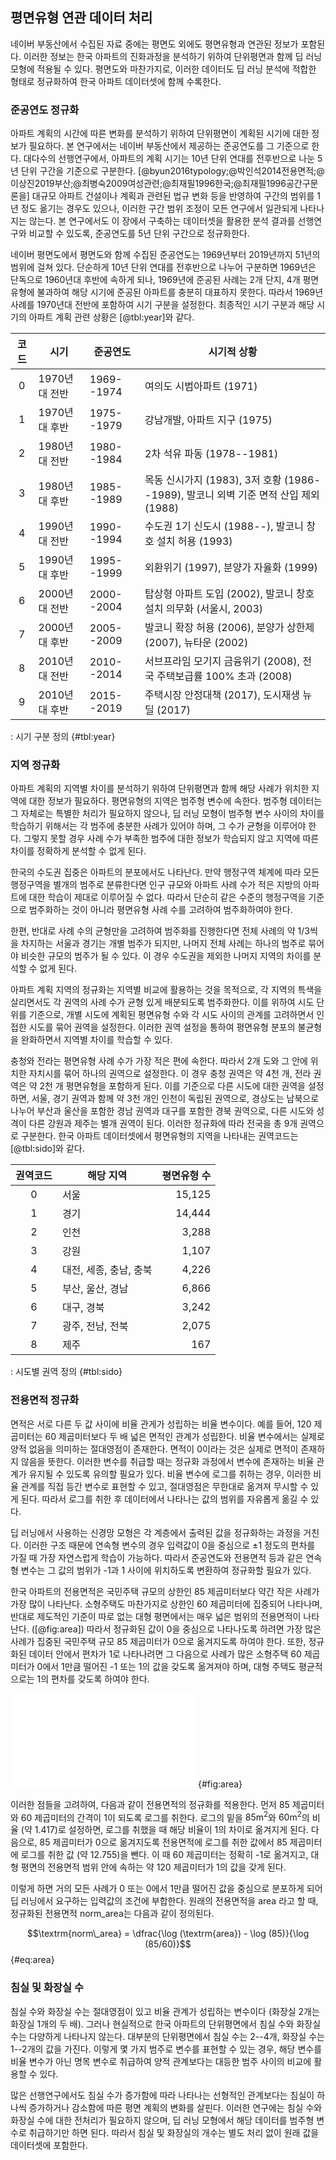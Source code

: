 ## 평면유형 연관 데이터 처리

네이버 부동산에서 수집된 자료 중에는
평면도 외에도 평면유형과 연관된 정보가 포함된다.
이러한 정보는
한국 아파트의 진화과정을 분석하기 위하여
단위평면과 함께 딥 러닝 모형에 적용될 수 있다.
평면도와 마찬가지로,
이러한 데이터도 딥 러닝 분석에 적합한 형태로 정규화하여
한국 아파트 데이터셋에 함께 수록한다.

### 준공연도 정규화

아파트 계획의 시간에 따른 변화를 분석하기 위하여
단위평면이 계획된 시기에 대한 정보가 필요하다.
본 연구에서는
네이버 부동산에서 제공하는 준공연도를
그 기준으로 한다.
대다수의 선행연구에서,
아파트의 계획 시기는 10년 단위 연대를 전후반으로 나눈 5년 단위 구간을 기준으로 구분한다.
[@byun2016typology;@박인석2014전용면적;@이상진2019부산;@최병숙2009여성관련;@최재필1996한국;@최재필1996공간구문론을]
대규모 아파트 건설이나 계획과 관련된 법규 변화 등을 반영하여
구간의 범위를 1년 정도 옮기는 경우도 있으나,
이러한 구간 범위 조정이 모든 연구에서 일관되게 나타나지는 않는다.
본 연구에서도
이 장에서 구축하는 데이터셋을 활용한 분석 결과를
선행연구와 비교할 수 있도록,
준공연도를 5년 단위 구간으로 정규화한다.

네이버 평면도에서
평면도와 함께 수집된 준공연도는
1969년부터 2019년까지 51년의 범위에 걸쳐 있다.
단순하게 10년 단위 연대를 전후반으로 나누어 구분하면
1969년은 단독으로 1960년대 후반에 속하게 되나,
1969년에 준공된 사례는 2개 단지, 4개 평면유형에 불과하여
해당 시기에 준공된 아파트를 충분히 대표하지 못한다.
따라서 1969년 사례를 1970년대 전반에 포함하여 시기 구분을 설정한다.
최종적인 시기 구분과 해당 시기의 아파트 계획 관련 상황은 [@tbl:year]와 같다.

|코드|시기  |준공연도      |시기적 상황
|:---:|----------|----------   |------------------
|0|1970년대 전반|1969--1974|여의도 시범아파트 (1971)
|1|1970년대 후반|1975--1979|강남개발, 아파트 지구 (1975)
|2|1980년대 전반|1980--1984|2차 석유 파동 (1978--1981)
|3|1980년대 후반|1985--1989|목동 신시가지 (1983), 3저 호황 (1986--1989), 발코니 외벽 기준 면적 산입 제외 (1988)
|4|1990년대 전반|1990--1994|수도권 1기 신도시 (1988--), 발코니 창호 설치 허용 (1993)
|5|1990년대 후반|1995--1999|외환위기 (1997), 분양가 자율화 (1999)
|6|2000년대 전반|2000--2004|탑상형 아파트 도입 (2002), 발코니 창호 설치 의무화 (서울시, 2003)
|7|2000년대 후반|2005--2009|발코니 확장 허용 (2006), 분양가 상한제 (2007), 뉴타운 (2002)
|8|2010년대 전반|2010--2014|서브프라임 모기지 금융위기 (2008), 전국 주택보급률 100% 초과 (2008)
|9|2010년대 후반|2015--2019|주택시장 안정대책 (2017), 도시재생 뉴딜 (2017)

: 시기 구분 정의 {#tbl:year}

### 지역 정규화

아파트 계획의 지역별 차이를 분석하기 위하여
단위평면과 함께 해당 사례가 위치한 지역에 대한 정보가 필요하다.
평면유형의 지역은 범주형 변수에 속한다.
범주형 데이터는 그 자체로는 특별한 처리가 필요하지 않으나,
딥 러닝 모형이 범주형 변수 사이의 차이를 학습하기 위해서는
각 범주에 충분한 사례가 있어야 하며, 그 수가 균형을 이루어야 한다.
그렇지 못할 경우
사례 수가 부족한 범주에 대한 정보가 학습되지 않고
지역에 따른 차이를 정확하게 분석할 수 없게 된다.

한국의 수도권 집중은 아파트의 분포에서도 나타난다.
만약 행정구역 체계에 따라 모든 행정구역을 별개의 범주로 분류한다면
인구 규모와 아파트 사례 수가 적은 지방의 아파트에 대한 학습이 제대로 이루어질 수 없다.
따라서 단순히 같은 수준의 행정구역을 기준으로 범주화하는 것이 아니라
평면유형 사례 수를 고려하여 범주화하여야 한다.

한편, 반대로 사례 수의 균형만을 고려하여 범주화를 진행한다면
전체 사례의 약 1/3씩을 차지하는 서울과 경기는 개별 범주가 되지만,
나머지 전체 사례는 하나의 범주로 묶어야 비슷한 규모의 범주가 될 수 있다.
이 경우 수도권을 제외한 나머지 지역의 차이를 분석할 수 없게 된다.

아파트 계획 지역의 정규화는
지역별 비교에 활용하는 것을 목적으로,
각 지역의 특색을 살리면서도 각 권역의 사례 수가 균형 있게 배분되도록 범주화한다.
이를 위하여
시도 단위를 기준으로,
개별 시도에 계획된 평면유형 수와
각 시도 사이의 관계를 고려하면서
인접한 시도를 묶어 권역을 설정한다.
이러한 권역 설정을 통하여
평면유형 분포의 불균형을 완화하면서 지역별 차이를 학습할 수 있다.

충청와 전라는
평면유형 사례 수가 가장 적은 편에 속한다.
따라서 2개 도와 그 안에 위치한 자치시를 묶어 하나의 권역으로 설정한다.
이 경우 충청 권역은 약 4천 개, 전라 권역은 약 2천 개 평면유형을 포함하게 된다.
이를 기준으로 다른 시도에 대한 권역을 설정하면,
서울, 경기 권역과 함께
약 3천 개인 인천이 독립된 권역으로,
경상도는 남북으로 나누어 부산과 울산을 포함한 경남 권역과 대구를 포함한 경북 권역으로,
다른 시도와 성격이 다른 강원과 제주는 별개 권역이 된다.
이러한 정규화에 따라 전국을 총 9개 권역으로 구분한다.
한국 아파트 데이터셋에서 평면유형의 지역을 나타내는 권역코드는 [@tbl:sido]와 같다.

|권역코드|해당 지역|평면유형 수|
|:---:|-------------------------------|---------:|
|0|서울|15,125|
|1|경기|14,444|
|2|인천|3,288|
|3|강원|1,107|
|4|대전, 세종, 충남, 충북|4,226|
|5|부산, 울산, 경남|6,866|
|6|대구, 경북|3,242|
|7|광주, 전남, 전북|2,075|
|8|제주|167|

: 시도별 권역 정의 {#tbl:sido}

### 전용면적 정규화

면적은 서로 다른 두 값 사이에 비율 관게가 성립하는 비율 변수이다.
예를 들어, 120 제곱미터는 60 제곱미터보다 두 배 넓은 면적인 관계가 성립한다.
비율 변수에서는 실제로 양적 없음을 의미하는 절대영점이 존재한다.
면적이 0이라는 것은 실제로 면적이 존재하지 않음을 뜻한다.
이러한 변수를 취급할 때는
정규화 과정에서 변수에 존재하는 비율 관계가 유지될 수 있도록 유의할 필요가 있다.
비율 변수에 로그를 취하는 경우,
이러한 비율 관계를 직접 등간 변수로 표현할 수 있고,
절대영점은 무한대로 옮겨져 무시할 수 있게 된다.
따라서 로그를 취한 후 데이터에서 나타나는 값의 범위를 자유롭게 옮길 수 있다.

딥 러닝에서 사용하는 신경망 모형은
각 계층에서 출력된 값을 정규화하는 과정을 거친다.
이러한 구조 때문에
연속형 변수의 경우
입력값이 0을 중심으로 ±1 정도의 편차를 가질 때
가장 자연스럽게 학습이 가능하다.
따라서 준공연도와 전용면적 등과 같은 연속형 변수는
그 값의 범위가 -1과 1 사이에 위치하도록 변환하여
정규화할 필요가 있다.

한국 아파트의 전용면적은
국민주택 규모의 상한인 85 제곱미터보다 약간 작은 사례가 가장 많이 나타난다.
소형주택도 마찬가지로 상한인 60 제곱미터에 집중되어 나타나며,
반대로 제도적인 기준이 따로 없는 대형 평면에서는
매우 넓은 범위의 전용면적이 나타난다.
([@fig:area])
따라서 정규화된 값이 0을 중심으로 나타나도록 하려면
가장 많은 사례가 집중된 국민주택 규모 85 제곱미터가 0으로 옮겨지도록 하여야 한다.
또한, 정규화된 데이터 안에서 편차가 1로 나타나려면
그 다음으로 사례가 많은 소형주택 60 제곱미터가 0에서 1만큼 떨어진 -1 또는 1의 값을 갖도록 옮겨져야 하며,
대형 주택도 평균적으로는 1의 편차를 갖도록 하여야 한다.

![전용면적 분포](area_kde.pdf){#fig:area}

이러한 점들을 고려하여,
다음과 같이 전용면적의 정규화를 적용한다.
먼저 85 제곱미터와 60 제곱미터의 간격이 1이 되도록 로그를 취한다.
로그의 밑을 $85 \textrm{m}^2$와 $60 \textrm{m}^2$의 비율 (약 1.417)로 설정하면,
로그를 취했을 때 해당 비율이 1의 차이로 옮겨지게 된다.
다음으로, 85 제곱미터가 0으로 옮겨지도록
전용면적에 로그를 취한 값에서
85 제곱미터에 로그를 취한 값 (약 12.755)을 뺀다.
이 때 60 제곱미터는 정확히 -1로 옮겨지고,
대형 평면의 전용면적 범위 안에 속하는
약 120 제곱미터가 1의 값을 갖게 된다.

이렇게 하면 거의 모든 사례가 0 또는 0에서 1만큼 떨어진 값을 중심으로 분포하게 되어
딥 러닝에서 요구하는 입력값의 조건에 부합한다.
원래의 전용면적을 area 라고 할 때,
정규화된 전용면적 norm_area는 다음과 같이 정의된다.

$$\textrm{norm\_area} = \dfrac{\log (\textrm{area}) - \log (85)}{\log (85/60)}$$ {#eq:area}

### 침실 및 화장실 수

침실 수와 화장실 수는 절대영점이 있고 비율 관계가 성립하는 변수이다
(화장실 2개는 화장실 1개의 두 배).
그러나 현실적으로 한국 아파트의 단위평면에서
침실 수와 화장실 수는 다양하게 나타나지 않는다.
대부분의 단위평면에서 침실 수는 2--4개, 화장실 수는 1--2개의 값을 가진다.
이렇게 몇 가지 범주로 변수를 표현할 수 있는 경우,
해당 변수를 비율 변수가 아닌 명목 변수로 취급하여
양적 관계보다는 대등한 범주 사이의 비교에 활용할 수 있다.

많은 선행연구에서도 침실 수가 증가함에 따라 나타나는 선형적인 관계보다는
침실이 하나씩 증가하거나 감소함에 따른 평면 계획의 변화를 살핀다.
이러한 연구에는 침실 수와 화장실 수에 대한 전처리가 필요하지 않으며,
딥 러닝 모형에서 해당 데이터를 범주형 변수로 취급하기만 하면 된다.
따라서 침실 및 화장실의 개수는 별도 처리 없이 원래 값을 데이터셋에 포함한다.
